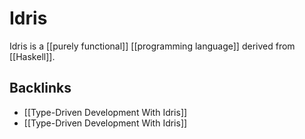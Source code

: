 # Idris

Idris is a [[purely functional]] [[programming language]] derived from [[Haskell]].


<a id="orgf029e7a"></a>

## Backlinks

-   [[Type-Driven Development With Idris]]
-   [[Type-Driven Development With Idris]]
